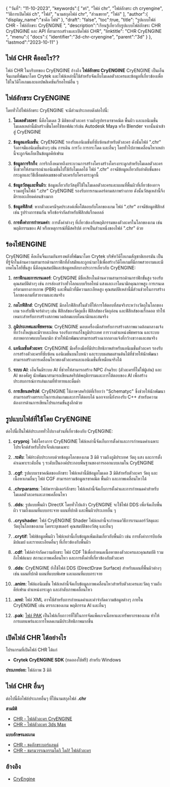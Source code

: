 {
"วันที่": "11-10-2023",
   "keywords":[
"ชร์",
"ไฟล์ chr",
"ไฟล์อักขระ ch cryengine",
"วิธีการเปิดไฟล์ ch",
"ไฟล์",
"นามสกุลไฟล์ chr",
"ส่วนขยาย",
"ไฟล์"
],
   "author":{
"display_name":"ชาคีล ไฟซ์"
},
"draft": "false",
"toc":true,
"title": "รูปแบบไฟล์ CHR - ไฟล์อักขระ CryENGINE ",
   "description":"เรียนรู้เกี่ยวกับรูปแบบไฟล์อักขระ CHR CryENGINE และ API ที่สามารถสร้างและเปิดไฟล์ CHR",
"linktitle": "CHR CryENGINE ",
   "menu":{
      "docs":{
         "identifier":"3d-chr-cryengine",
         "parent":"3d"
}
},
"lastmod":"2023-10-11"
}

## ไฟล์ CHR คืออะไร??

ไฟล์ CHR ในบริบทของ CryENGINE อ้างถึง **ไฟล์อักขระ CryENGINE** CryENGINE เป็นเอ็นจิ้นเกมที่พัฒนาโดย Crytek และไฟล์เหล่านี้ใช้สำหรับจัดเก็บโมเดลตัวละครและข้อมูลที่เกี่ยวข้องเพื่อใช้ในวิดีโอเกมและแอปพลิเคชันเรียลไทม์อื่น ๆ

## ไฟล์อักขระ CryENGINE

โดยทั่วไปไฟล์อักขระ CryENGINE จะมีส่วนประกอบดังต่อไปนี้:

1. **โมเดลตัวละคร**: นี่คือโมเดล 3 มิติของตัวละคร รวมถึงรูปทรงเรขาคณิต พื้นผิว และแอนิเมชั่น โมเดลเหล่านี้มักสร้างขึ้นโดยใช้ซอฟต์แวร์เช่น Autodesk Maya หรือ Blender จากนั้นนำเข้าสู่ CryENGINE
    




















2. **ข้อมูลแอนิเมชั่น**: CryENGINE รองรับแอนิเมชั่นที่ซับซ้อนสำหรับตัวละคร ดังนั้นไฟล์ ".chr" จึงอาจมีแอนิเมชั่นต่างๆ เช่น การเดิน การวิ่ง การกระโดด และอื่นๆ โดยทั่วไปภาพเคลื่อนไหวเหล่านี้จะถูกจัดเก็บเป็นข้อมูลคีย์เฟรม
    




















3. **ข้อมูลการริกกิ้ง**: การริกกิ้งหมายถึงกระบวนการสร้างโครงสร้างโครงกระดูกสำหรับโมเดลตัวละคร ซึ่งช่วยให้สามารถนำแอนิเมชั่นไปใช้กับโมเดลได้ ไฟล์ ".chr" อาจมีข้อมูลเกี่ยวกับลำดับชั้นของกระดูกและวิธีเชื่อมต่อเมชของตัวละครกับโครงกระดูกนี้
    




















4. **ข้อมูลวัสดุและพื้นผิว**: ข้อมูลเกี่ยวกับวัสดุที่ใช้ในโมเดลตัวละครและแผนที่พื้นผิวที่เกี่ยวข้องอาจรวมอยู่ในไฟล์ ".chr" CryENGINE รองรับการเรนเดอร์ตามสภาพร่างกาย ดังนั้นวัสดุเหล่านี้จึงมีรายละเอียดค่อนข้างมาก
    




















5. **ข้อมูลฟิสิกส์**: หากตัวละครมีจุดประสงค์เพื่อโต้ตอบกับโลกของเกม ไฟล์ ".chr" อาจมีข้อมูลฟิสิกส์ เช่น รูปร่างการชนกัน หรือข้อจำกัดสำหรับฟิสิกส์แร็กดอลล์
    




















6. **การตั้งค่าการกำหนดค่า**: การตั้งค่าต่างๆ ที่เกี่ยวข้องกับพฤติกรรมของตัวละครในโลกของเกม เช่น พฤติกรรมของ AI หรือเหตุการณ์ที่มีสคริปต์ อาจเป็นส่วนหนึ่งของไฟล์ ".chr" ด้วย

## ร้องไห้ENGINE

CryENGINE คือเอ็นจิ้นเกมอันทรงพลังที่พัฒนาโดย Crytek บริษัทวิดีโอเกมสัญชาติเยอรมัน เป็นที่รู้จักในด้านความสามารถด้านกราฟิกที่ล้ำสมัยและถูกนำมาใช้เพื่อสร้างวิดีโอเกมที่มีภาพสวยงามและมีเทคโนโลยีขั้นสูง นี่คือคุณสมบัติและข้อมูลหลักบางประการเกี่ยวกับ CryENGINE:

1. **กราฟิกและการเรนเดอร์**: CryENGINE มีชื่อเสียงในด้านความสามารถด้านกราฟิกขั้นสูง รองรับคุณสมบัติต่างๆ เช่น การส่องสว่างทั่วโลกแบบเรียลไทม์ แสงและเงาไดนามิกคุณภาพสูง การเรนเดอร์ตามทางกายภาพ (PBR) และพื้นผิวที่มีความละเอียดสูง คุณสมบัติเหล่านี้มีส่วนช่วยในการสร้างโลกของเกมที่สวยงามและสมจริง
    




















2. **กลไกฟิสิกส์**: CryENGINE มีกลไกฟิสิกส์ในตัวที่ให้การโต้ตอบที่สมจริงระหว่างวัตถุในโลกของเกม รองรับฟีเจอร์ต่างๆ เช่น ฟิสิกส์ของวัตถุแข็ง ฟิสิกส์ของวัตถุอ่อน และฟิสิกส์ของแร็กดอล ทำให้เหมาะสำหรับการสร้างสภาพแวดล้อมแบบไดนามิกและสมจริง
    




















3. **ภูมิประเทศและพืชพรรณ**: CryENGINE มอบเครื่องมือสำหรับการสร้างสภาพแวดล้อมกลางแจ้งที่กว้างใหญ่และมีรายละเอียด รองรับการแก้ไขภูมิประเทศ การวางตำแหน่งพืชพรรณ และระบบสภาพอากาศแบบไดนามิก ช่วยให้นักพัฒนาสามารถสร้างฉากกลางแจ้งที่กว้างขวางและสมจริง
    




















4. **แอนิเมชั่นตัวละคร**: CryENGINE มีเครื่องมือที่มีประสิทธิภาพสำหรับแอนิเมชั่นตัวละคร รองรับการสร้างตัวละครที่ซับซ้อน แอนิเมชั่นบนใบหน้า และระบบผสมผสานต้นไม้ที่ช่วยให้นักพัฒนาสามารถสร้างการเคลื่อนไหวของตัวละครและแอนิเมชั่นที่เหมือนจริงได้
    




















5. **ระบบ AI**: เอ็นจิ้นมีระบบ AI ที่ช่วยให้สามารถสร้าง NPC อัจฉริยะ (ตัวละครที่ไม่ใช่ผู้เล่น) และ AI ของศัตรู นักพัฒนาสามารถเขียนสคริปต์พฤติกรรมและการโต้ตอบของ AI เพื่อสร้างประสบการณ์การเล่นเกมที่ท้าทายและดื่มด่ำ
       





















6. **การเขียนสคริปต์**: CryENGINE ใช้ภาษาสคริปต์ที่เรียกว่า "Schematyc" ซึ่งช่วยให้นักพัฒนาสามารถสร้างตรรกะในการเล่นเกมและการโต้ตอบได้ นอกจากนี้ยังรองรับ C++ สำหรับความต้องการด้านการเขียนโปรแกรมขั้นสูงอีกด้วย

## รูปแบบไฟล์ที่ใช้โดย CryENGINE

ต่อไปนี้เป็นไฟล์ประเภททั่วไปบางส่วนที่เกี่ยวข้องกับ CryENGINE:

1. **cryproj**: ไฟล์โครงการ CryENGINE ไฟล์เหล่านี้จัดเก็บการตั้งค่าและการกำหนดค่าเฉพาะโปรเจ็กต์สำหรับโปรเจ็กต์เกมเฉพาะ
    




















2. **.ระดับ**: ไฟล์ระดับประกอบด้วยข้อมูลโลกของเกม 3 มิติ รวมถึงภูมิประเทศ วัตถุ แสง และการตั้งค่าเฉพาะระดับอื่น ๆ ระดับเป็นองค์ประกอบพื้นฐานของการออกแบบเกมใน CryENGINE
    




















3. **.cgf**: รูปแบบเรขาคณิตของอักขระ ไฟล์เหล่านี้มีข้อมูลโมเดล 3 มิติสำหรับตัวละคร วัตถุ และเนื้อหาเกมอื่นๆ ไฟล์ CGF สามารถรวมข้อมูลเรขาคณิต พื้นผิว และภาพเคลื่อนไหวได้
    




















4. **.chrparams**: ไฟล์พารามิเตอร์อักขระ ไฟล์เหล่านี้จัดเก็บการตั้งค่าและการกำหนดค่าสำหรับโมเดลตัวละครและภาพเคลื่อนไหว
    




















5. **.dds**: รูปแบบพื้นผิว DirectX โดยทั่วไปแล้ว CryENGINE จะใช้ไฟล์ DDS เพื่อจัดเก็บพื้นผิว รวมถึงแผนที่แบบกระจาย แผนที่ปกติ และพื้นผิวประเภทอื่น ๆ
    




















6. **.cryshader**: ไฟล์ CryENGINE Shader ไฟล์เหล่านี้จะกำหนดวิธีการเรนเดอร์วัสดุและวัตถุในโลกของเกม โดยระบุเชเดอร์ คุณสมบัติของวัสดุ และอื่นๆ
    




















7. **.crytif**: ไฟล์ข้อมูลพื้นผิว ไฟล์เหล่านี้เก็บข้อมูลเพิ่มเติมเกี่ยวกับพื้นผิว เช่น การตั้งค่าการบีบอัด มิปแมป และรายละเอียดอื่นๆ ที่เกี่ยวข้องกับพื้นผิว
    




















8. **.cdf**: ไฟล์คำจำกัดความอักขระ ไฟล์ CDF ใช้เพื่อกำหนดเนื้อหาของตัวละครและคุณสมบัติ รวมถึงไฟล์แนบ สถานะภาพเคลื่อนไหว และการตั้งค่าที่เกี่ยวข้องกับตัวละคร
    




















9. **.dds**: CryENGINE ยังใช้ไฟล์ DDS (DirectDraw Surface) สำหรับแผนที่พื้นผิวต่างๆ เช่น แผนที่ปกติ แผนที่แบบพิเศษ และแผนที่แบบกระจาย
    




















10. **.anim**: ไฟล์แอนิเมชั่น ไฟล์เหล่านี้จัดเก็บข้อมูลภาพเคลื่อนไหวสำหรับตัวละครและวัตถุ รวมถึงคีย์เฟรม ตำแหน่งกระดูก และลำดับภาพเคลื่อนไหว
    




















11. **.xml**: ไฟล์ XML อาจใช้สำหรับการกำหนดค่าและคำจำกัดความข้อมูลต่างๆ ภายใน CryENGINE เช่น ตรรกะของเกม พฤติกรรม AI และอื่นๆ
    




















12. **.pak**: [ไฟล์ PAK](/th/game/pak/) เป็นไฟล์เก็บถาวรที่ใช้ในการจัดแพ็คเกจเนื้อหาและทรัพยากรของเกม ทำให้การเผยแพร่และการโหลดเกมมีประสิทธิภาพมากขึ้น

## เปิดไฟล์ CHR ได้อย่างไร

โปรแกรมที่เปิดไฟล์ CHR ได้แก่

- **Crytek CryENGINE SDK** (ทดลองใช้ฟรี) สำหรับ Windows

**ประเภทย่อย:** ไฟล์ภาพ 3 มิติ

## ไฟล์ CHR อื่นๆ

ต่อไปนี้คือไฟล์ประเภทอื่นๆ ที่ใช้นามสกุลไฟล์ **.chr**

**สามมิติ**
- [CHR - ไฟล์ตัวละคร CryENGINE](/th/3d/chr-cryengine/)
- [CHR - ไฟล์ตัวละคร 3ds Max](/th/3d/chr-3ds/)

**แบบอักษรและเกม**
- [CHR - ชุดอักขระบอร์แลนด์](/th/font/chr/)
- [CHR - ชมรมวรรณกรรมโดกิ โดกิ! ไฟล์ตัวละคร](/th/game/chr-doki/)

## อ้างอิง
- [CryEngine](https://en.wikipedia.org/wiki/CryEngine)

